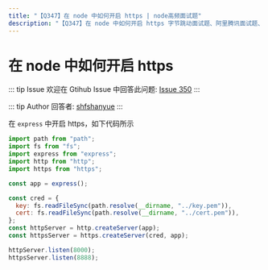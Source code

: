 ```yaml
---
title: "【Q347】在 node 中如何开启 https | node高频面试题"
description: "【Q347】在 node 中如何开启 https 字节跳动面试题、阿里腾讯面试题、美团小米面试题。"
---
```


# 在 node 中如何开启 https

::: tip Issue
欢迎在 Gtihub Issue 中回答此问题: [Issue 350](https://github.com/shfshanyue/Daily-Question/issues/350)
:::

::: tip Author
回答者: [shfshanyue](https://github.com/shfshanyue)
:::

在 `express` 中开启 https，如下代码所示

```js
import path from "path";
import fs from "fs";
import express from "express";
import http from "http";
import https from "https";

const app = express();

const cred = {
  key: fs.readFileSync(path.resolve(__dirname, "../key.pem")),
  cert: fs.readFileSync(path.resolve(__dirname, "../cert.pem")),
};
const httpServer = http.createServer(app);
const httpsServer = https.createServer(cred, app);

httpServer.listen(8000);
httpsServer.listen(8888);
```
